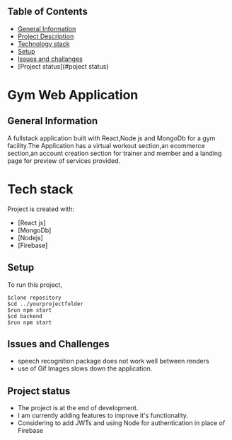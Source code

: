## Table of Contents
* [General Information](#general-info)
* [Project Description](#project-decsription)
* [Technology stack](#tech-stack)
* [Setup](#setup)
* [Issues and challanges](#issues)
* [Project status](#poject status)

# Gym Web Application
## General Information
A fullstack application built with React,Node js and MongoDb for a gym facility.The Application has a virtual workout section,an ecommerce section,an account creation section for trainer and member and a landing page for preview of services provided.
# Tech stack
Project is created with:
* [React js]
* [MongoDb]
* [Nodejs]
* [Firebase]
## Setup
To run this project,
```
$clone repository
$cd ../yourprojectfolder
$run npm start
$cd backend
$run npm start

```
## Issues and Challenges
* speech recognition package does not work well between renders
* use of Gif Images slows down the application.
## Project status
* The project is at the end of development.
* I am currently adding features to improve it's functionality.
* Considering to add JWTs and using Node for authentication in place of Firebase
